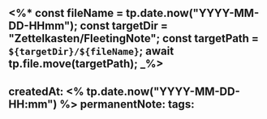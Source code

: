 <%*
const fileName = tp.date.now("YYYY-MM-DD-HHmm"); 
const targetDir = "Zettelkasten/FleetingNote";
const targetPath = `${targetDir}/${fileName}`; 
await tp.file.move(targetPath); 
_%>
--- 
createdAt: <% tp.date.now("YYYY-MM-DD-HH:mm") %> 
permanentNote:
tags: 
---